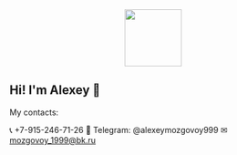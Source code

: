 <div id="header" align="center">
  <img src="https://media3.giphy.com/media/v1.Y2lkPTc5MGI3NjExeGZ6NGc1cmFlbTZ4ZWp1cjg1ZXZ1Zzd0M2hnazhydDI4M3hveW5kayZlcD12MV9pbnRlcm5hbF9naWZfYnlfaWQmY3Q9cw/sC0Otv1hUm0BtrqNGp/giphy.gif" width="100"/>
</div>

## Hi! I'm Alexey 👋

My contacts:

📞 +7-915-246-71-26
📲 Telegram: @alexeymozgovoy999
✉ mozgovoy_1999@bk.ru
<!--
**alexeymozgovoy-1999/alexeymozgovoy-1999** is a ✨ _special_ ✨ repository because its `README.md` (this file) appears on your GitHub profile.

Here are some ideas to get you started:

- 🔭 I’m currently working on ...
- 🌱 I’m currently learning ...
- 👯 I’m looking to collaborate on ...
- 🤔 I’m looking for help with ...
- 💬 Ask me about ...
- 📫 How to reach me: ...
- 😄 Pronouns: ...
- ⚡ Fun fact: ...
-->
